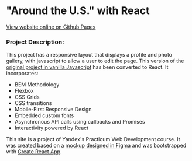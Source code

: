 # "Around the U.S." with React
[View website online on Github Pages](https://anderswift.github.io/around-react/)

### Project Description:
This project has a responsive layout that displays a profile and photo gallery, with javascript to allow a user to edit the page. This version of the [original project in vanilla Javascript](https://github.com/anderswift/web_project_4) has been converted to React. It incorporates:

* BEM Methodology
* Flexbox
* CSS Grids
* CSS transitions
* Mobile-First Responsive Design
* Embedded custom fonts
* Asynchronous API calls using callbacks and Promises
* Interactivity powered by React 


This site is a project of Yandex's Practicum Web Development course. It was created based on a [mockup designed in Figma](https://www.figma.com/file/mUgu8OSHWE0M6p6vfwmdu9/Sprint-4-Around-The-U.S.-desktop-mobile?node-id=0%3A1) and was bootstrapped with [Create React App](https://github.com/facebook/create-react-app).
